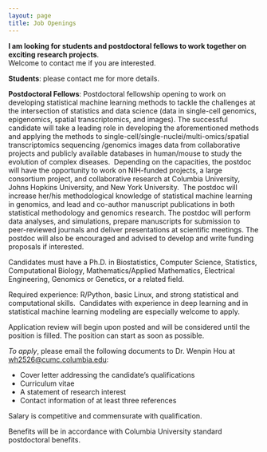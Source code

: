 ```yaml
---
layout: page
title: Job Openings
---
```



**I am looking for students and postdoctoral fellows to work together on exciting research projects**.  
Welcome to contact me if you are interested. 

**Students**: please contact me for more details. 

**Postdoctoral Fellows**: Postdoctoral fellowship opening to work on developing statistical machine learning methods to tackle the challenges at the intersection of statistics and data science (data in single-cell genomics, epigenomics, spatial transcriptomics, and images). The successful candidate will take a leading role in developing the aforementioned methods and applying the methods to single-cell/single-nuclei/multi-omics/spatial transcriptomics sequencing /genomics images data from collaborative projects and publicly available databases in human/mouse to study the evolution of complex diseases.  Depending on the capacities, the postdoc will have the opportunity to work on NIH-funded projects, a large consortium project, and collaborative research at Columbia University, Johns Hopkins University, and New York University.  The postdoc will increase her/his methodological knowledge of statistical machine learning in genomics, and lead and co-author manuscript publications in both statistical methodology and genomics research. The postdoc will perform data analyses, and simulations, prepare manuscripts for submission to peer-reviewed journals and deliver presentations at scientific meetings. The postdoc will also be encouraged and advised to develop and write funding proposals if interested.

Candidates must have a Ph.D. in Biostatistics, Computer Science, Statistics, Computational Biology, Mathematics/Applied Mathematics, Electrical Engineering,  Genomics or Genetics, or a related field. 

Required experience: R/Python, basic Linux, and strong statistical and computational skills.  Candidates with experience in deep learning and in statistical machine learning modeling are especially welcome to apply. 

Application review will begin upon posted and will be considered until the position is filled. The position can start as soon as possible. 

*To apply*, please email the following documents to Dr. Wenpin Hou at wh2526@cumc.columbia.edu:
+ Cover letter addressing the candidate’s qualifications
+ Curriculum vitae
+ A statement of research interest
+ Contact information of at least three references

Salary is competitive and commensurate with qualification.

Benefits will be in accordance with Columbia University standard postdoctoral benefits.
